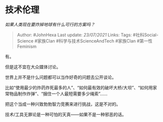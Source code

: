 # 技术伦理
*如果人类现在要炸掉地球有什么可行的方案吗？*

> Author: #JohnHexa
Last update: *23/07/2021* 
Links:
Tags:  #社科Social-Science #家族Clan #科学与技术ScienceAndTech  #家族Clan #第一性Feminism



有。

但是这不宜在大众媒体讨论。

世界上并不是什么问题都可以当作好奇的问题去公开谈论。

比如“使用最少的炸药炸死最多的人”、“如何最有效的破坏大桥/大坝”、“如何用家常物品制作炸弹”、“捆住一个人最短需要多少绳索”……

把这个当成一种兴致勃勃智力竞赛来进行挑战，这是不对的。

技术/工具无罪论是一种可怕的天真——如果不是一种邪恶的话。



